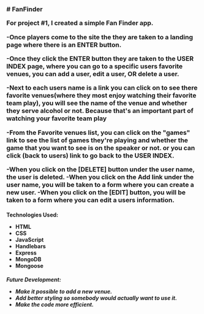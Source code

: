 <h3># FanFinder<br>

For project #1, I created a simple Fan Finder app. 

-Once players come to the site the they are taken to a landing page where there is an ENTER button.

-Once they click the ENTER button they are taken to the USER INDEX page, where you can go to a specific users favorite venues, you can add a user, edit a user, OR delete a user.

-Next to each users name is a link you can click on to see there favorite venues(where they most enjoy watching their favorite team play), you will see the name of the venue and whether they serve alcohol or not. Because that's an important part of watching your favorite team play

-From the Favorite venues list, you can click on the "games" link to see the list of games they're playing and whether the game that you want to see is on the speaker or not. or you can click (back to users) link to go back to the USER INDEX.

-When you click on the [DELETE] button under the user name, the user is deleted.
-When you click on the Add link under the user name, you will be taken to a form where you can create a new user.
-When you click on the [EDIT] button, you will be taken to a form where you can edit a users information.
</h3>

<h4>
Technologies Used:

<ul>
<li>HTML</li>
<li>CSS</li>
<li>JavaScript</li>
<li>Handlebars</li>
<li>Express</li>
<li>MongoDB</li>
<li>Mongoose</li>
</ul>
</h4>

<h5>
Future Development:
<ul>
<li>Make it possible to add a new venue.</li>
<li>Add better styling so somebody would actually want to use it.</li>
<li>Make the code more efficient.</li>
</ul>
</h5>


<a herf="https://github.com/730photo/FanFinder/blob/master/IMG_0195.jpg"></a>

<a href="https://github.com/730photo/FanFinder/blob/master/IMG_0197.jpg"></a>
